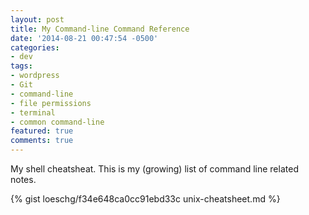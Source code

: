 ```yaml
---
layout: post
title: My Command-line Command Reference
date: '2014-08-21 00:47:54 -0500'
categories:
- dev
tags:
- wordpress
- Git
- command-line
- file permissions
- terminal
- common command-line
featured: true
comments: true
---
```


My shell cheatsheat. This is my (growing) list of command line related notes.

<!--more-->

{% gist loeschg/f34e648ca0cc91ebd33c unix-cheatsheet.md %}

<!--
status: publish
published: true
author:
  display_name: Greg Loesch
  login: greg
  email: loesch.greg@gmail.com
  url: http://gregloesch.com
author_login: greg
author_email: loesch.greg@gmail.com
author_url: http://gregloesch.com
wordpress_id: 880
wordpress_url: http://gregloesch.com/?p=880
date_gmt: '2012-12-27 15:58:54 -0500'
comments: []
-->